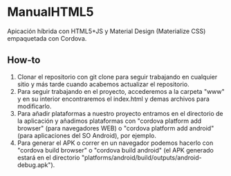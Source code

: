 # ManualHTML5
Apicación híbrida con HTML5+JS y Material Design (Materialize CSS) empaquetada con Cordova.
## How-to
1. Clonar el repositorio con git clone para seguir trabajando en cualquier sitio y más tarde cuando acabemos actualizar el repositorio.
2. Para seguir trabajando en el proyecto, accederemos a la carpeta "www" y en su interior encontraremos el index.html y demas archivos para modificarlo.
3. Para añadir plataformas a nuestro proyecto entramos en el directorio de la aplicación y añadimos plataformas con "cordova platform add browser" (para navegadores WEB)
   o "cordova platform add android" (para aplicaciones del SO Android), por ejemplo.
4. Para generar el APK o correr en un navegador podemos hacerlo con "cordova build browser" o "cordova build android" (el APK generado estará en el directorio 
   "platforms/android/build/outputs/android-debug.apk").

